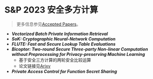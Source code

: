 # S&P 2023 安全多方计算
> 更多信息参见[Accepted Papers](https://www.ieee-security.org/TC/SP2023/program-papers.html)。

+ ***Vectorized Batch Private Information Retrieval***
+ ***SoK: Cryptographic Neural-Network Computation***
+ ***FLUTE: Fast and Secure Lookup Table Evaluations***
+ ***Bicoptor: Two-round Secure Three-party Non-linear Computation without Preprocessing for Privacy-preserving Machine Learning***
  + 基于安全三方计算的两轮安全比较运算
  + 论文链接见[Arixv](https://arxiv.org/abs/2210.01988)
+ ***Private Access Control for Function Secret Sharing***
